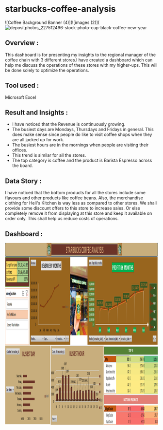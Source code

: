# starbucks-coffee-analysis
![Coffee Background Banner (4)](![images (2)](![depositphotos_227512496-stock-photo-cup-black-coffee-new-year](https://github.com/user-attachments/assets/47d4f375-aa45-4f89-9082-3fbb1dd7c3f1)



## Overview : 
This dashboard is for presenting my insights to the regional manager of the coffee chain with 3 different stores.I have created a dashboard which can help me discuss the operations of these stores with my higher-ups. This will be done solely to optimize the operations.

## Tool used :
Microsoft Excel

## Result and Insights :
- I have noticed that the Revenue is continuously growing.
- The busiest days are Mondays, Thursdays and Fridays in general. This does make sense since people do like to visit coffee shops when they are all jacked up for work.
- The busiest hours are in the mornings when people are visiting their offices.
- This trend is similar for all the stores.
- The top category is coffee and the product is Barista Espresso across the board.

## Data Story :
I have noticed that the bottom products for all the stores include some flavours and other products like coffee beans. Also, the merchandise clothing for Hell's Kitchen is way less as compared to other stores. We shall provide some discount offers to this store to increase sales. Or else completely remove it from displaying at this store and keep it available on order only. This shall help us reduce costs of operations.

## Dashboard :
<img src="./starbucks dashbord.png" width="3000" height="600"/>&nbsp;
